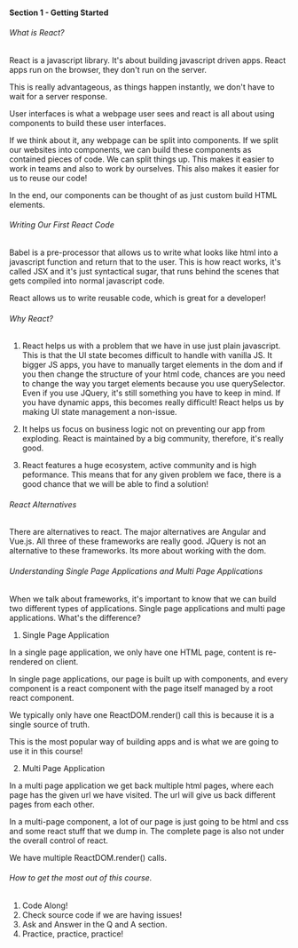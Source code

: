#### Section 1 - Getting Started 

###### What is React? 

React is a javascript library. It's about building javascript driven apps. React apps run on the browser, they don't run on the server. 

This is really advantageous, as things happen instantly, we don't have to wait for a server response. 

User interfaces is what a webpage user sees and react is all about using components to build these user interfaces. 

If we think about it, any webpage can be split into components. If we split our websites into components, we can build these components as contained pieces of code. We can split things up. This makes it easier to work in teams and also to work by ourselves. This also makes it easier for us to reuse our code! 

In the end, our components can be thought of as just custom build HTML elements.

###### Writing Our First React Code

Babel is a pre-processor that allows us to write what looks like html into a javascript function and return that to the user. This is how react works, it's called JSX and it's just syntactical sugar, that runs behind the scenes that gets compiled into normal javascript code. 

React allows us to write reusable code, which is great for a developer! 

###### Why React? 

1. React helps us with a problem that we have in use just plain javascript. This is that the UI state becomes difficult to handle with vanilla JS. It bigger JS apps, you have to manually target elements in the dom and if you then change the structure of your html code, chances are you need to change the way you target elements because you use querySelector. Even if you use JQuery, it's still something you have to keep in mind. If you have dynamic apps, this becomes really difficult! React helps us by making UI state management a non-issue. 

2. It helps us focus on business logic not on preventing our app from exploding. React is maintained by a big community, therefore, it's really good. 

3. React features a huge ecosystem, active community and is high peformance. This means that for any given problem we face, there is a good chance that we will be able to find a solution! 

###### React Alternatives 

There are alternatives to react. The major alternatives are Angular and Vue.js. All three of these frameworks are really good. JQuery is not an alternative to these frameworks. Its more about working with the dom. 

###### Understanding Single Page Applications and Multi Page Applications 

When we talk about frameworks, it's important to know that we can build two different types of applications. Single page applications and multi page applications. What's the difference? 

1. Single Page Application 

In a single page application, we only have one HTML page, content is re-rendered on client. 

In single page applications, our page is built up with components, and every component is a react component with the page itself managed by a root react component. 

We typically only have one ReactDOM.render() call this is because it is a single source of truth. 

This is the most popular way of building apps and is what we are going to use it in this course! 


2. Multi Page Application

In a multi page application we get back multiple html pages, where each page has the given url we have visited. The url will give us back different pages from each other. 

In a multi-page component, a lot of our page is just going to be html and css and some react stuff that we dump in. The complete page is also not under the overall control of react. 

We have multiple ReactDOM.render() calls. 

###### How to get the most out of this course. 

1. Code Along! 
2. Check source code if we are having issues! 
3. Ask and Answer in the Q and A section. 
4. Practice, practice, practice! 

